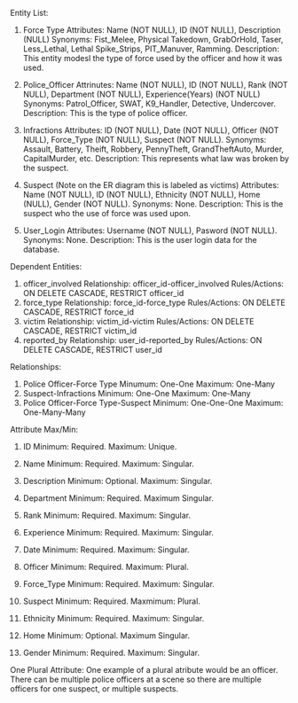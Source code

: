Entity List:
1. Force Type
  Attributes: Name (NOT NULL), ID (NOT NULL), Description (NULL)
  Synonyms: Fist_Melee, Physical Takedown, GrabOrHold, Taser, Less_Lethal, Lethal
            Spike_Strips, PIT_Manuver, Ramming.
  Description: This entity modesl the type of force used by the officer and how it was used.

2. Police_Officer
   Attrinutes: Name (NOT NULL), ID (NOT NULL), Rank (NOT NULL), Department (NOT NULL), Experience(Years) (NOT NULL)
   Synonyms: Patrol_Officer, SWAT, K9_Handler, Detective, Undercover.
   Description: This is the type of police officer.

3. Infractions
   Attributes: ID (NOT NULL), Date (NOT NULL), Officer (NOT NULL), Force_Type (NOT NULL), Suspect (NOT NULL).
   Synonyms: Assault, Battery, Theift, Robbery, PennyTheft, GrandTheftAuto,
             Murder, CapitalMurder, etc.
   Description: This represents what law was broken by the suspect.

4. Suspect (Note on the ER diagram this is labeled as victims)
   Attributes: Name (NOT NULL), ID (NOT NULL), Ethnicity (NOT NULL), Home (NULL), Gender (NOT NULL).
   Synonyms: None.
   Description: This is the suspect who the use of force was used upon.

5. User_Login
   Attributes: Username (NOT NULL), Pasword (NOT NULL).
   Synonyms: None.
   Description: This is the user login data for the database.
   
Dependent Entities:

1. officer_involved
   Relationship: officer_id-officer_involved
   Rules/Actions: ON DELETE CASCADE, RESTRICT officer_id
2. force_type
   Relationship: force_id-force_type
   Rules/Actions: ON DELETE CASCADE, RESTRICT force_id
3. victim
   Relationship: victim_id-victim
   Rules/Actions: ON DELETE CASCADE, RESTRICT victim_id
4. reported_by
   Relationship: user_id-reported_by
   Rules/Actions: ON DELETE CASCADE, RESTRICT user_id

Relationships:
1. Police Officer-Force Type
   Minumum: One-One
   Maximum: One-Many
2. Suspect-Infractions
   Minimum: One-One
   Maximum: One-Many
3. Police Officer-Force Type-Suspect
   Minimum: One-One-One
   Maximum: One-Many-Many
   
Attribute Max/Min:
1. ID
   Minimum: Required.
   Maximum: Unique.

2. Name
   Minimum: Required.
   Maximum: Singular.

3. Description
   Minimum: Optional.
   Maximum: Singular.

4. Department
   Minimum: Required.
   Maximum Singular.

5. Rank
   Minimum: Required.
   Maximum: Singular.

6. Experience
   Minimum: Required.
   Maximum: Singular.

7. Date
   Minimum: Required.
   Maximum: Singular.

8. Officer
   Minimum: Required.
   Maximum: Plural.

9. Force_Type
   Minimum: Required.
   Maximum: Singular.

10. Suspect
    Minimum: Required.
    Maxmimum: Plural.

11. Ethnicity
    Minimum: Required.
    Maximum: Singular.

12. Home
    Minimum: Optional.
    Maximum Singular.

13. Gender
    Minimum: Required.
    Maximum: Singular.
    
One Plural Attribute:
   One example of a plural atribute would be an officer.
There can be multiple police officers at a scene so there are
multiple officers for one suspect, or multiple suspects.
